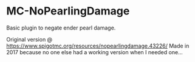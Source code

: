 # MC-NoPearlingDamage
Basic plugin to negate ender pearl damage.

Original version @ https://www.spigotmc.org/resources/nopearlingdamage.43226/
Made in 2017 because no one else had a working version when I needed one...
